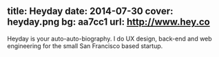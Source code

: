 title: Heyday
date: 2014-07-30
cover: heyday.png
bg: aa7cc1
url: http://www.hey.co
---

Heyday is your auto-auto-biography. I do UX design, back-end and web engineering for the small San Francisco based startup.
